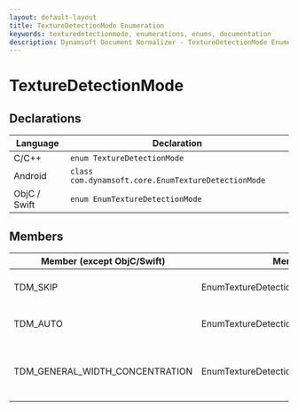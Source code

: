```yaml
---
layout: default-layout
title: TextureDetectionMode Enumeration
keywords: texturedetectionmode, enumerations, enums, documentation
description: Dynamsoft Document Normalizer - TextureDetectionMode Enumeration
---
```


# TextureDetectionMode

## Declarations

| Language | Declaration |
| -------- | ----------- |
| C/C++ | `enum TextureDetectionMode` |
| Android | `class com.dynamsoft.core.EnumTextureDetectionMode` |
| ObjC / Swift | `enum EnumTextureDetectionMode` |

## Members

| Member (except ObjC/Swift) | Member (ObjC/Swift) | Value | Description | Valid Argument(s) |
| -------------------------- | ------------------- | ----- | ----------- | ----------------- |
| TDM_SKIP  | EnumTextureDetectionModeSkip | 0x00 | Skips texture detection. | `N/A` |
| TDM_AUTO  | EnumTextureDetectionModeAuto | 0x01 | **Not supported yet.** | `N/A` |
| TDM_GENERAL_WIDTH_CONCENTRATION  | EnumTextureDetectionModeGeneralWidthConcentration | 0x02 | Detects texture using the general algorithm. | [`Sensitivity`]({{ site.parameters_reference }}texture-detection-modes.html#sensitivity) |
